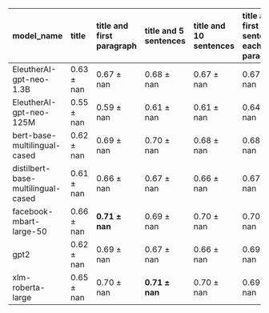 | model_name                         | title          | title and first paragraph   | title and 5 sentences   | title and 10 sentences   | title and first sentence each paragraph   | raw text       |
|:-----------------------------------|:---------------|:----------------------------|:------------------------|:-------------------------|:------------------------------------------|:---------------|
| EleutherAI-gpt-neo-1.3B            | 0.63 $\pm$ nan | 0.67 $\pm$ nan              | 0.68 $\pm$ nan          | 0.67 $\pm$ nan           | 0.67 $\pm$ nan                            | 0              |
| EleutherAI-gpt-neo-125M            | 0.55 $\pm$ nan | 0.59 $\pm$ nan              | 0.61 $\pm$ nan          | 0.61 $\pm$ nan           | 0.64 $\pm$ nan                            | 0.66 $\pm$ nan |
| bert-base-multilingual-cased       | 0.62 $\pm$ nan | 0.69 $\pm$ nan              | 0.70 $\pm$ nan          | 0.68 $\pm$ nan           | 0.68 $\pm$ nan                            | 0.66 $\pm$ nan |
| distilbert-base-multilingual-cased | 0.61 $\pm$ nan | 0.66 $\pm$ nan              | 0.67 $\pm$ nan          | 0.66 $\pm$ nan           | 0.67 $\pm$ nan                            | 0.66 $\pm$ nan |
| facebook-mbart-large-50            | 0.66 $\pm$ nan | **0.71 $\pm$ nan**          | 0.69 $\pm$ nan          | 0.70 $\pm$ nan           | 0.70 $\pm$ nan                            | 0.67 $\pm$ nan |
| gpt2                               | 0.62 $\pm$ nan | 0.69 $\pm$ nan              | 0.67 $\pm$ nan          | 0.66 $\pm$ nan           | 0.69 $\pm$ nan                            | 0.68 $\pm$ nan |
| xlm-roberta-large                  | 0.65 $\pm$ nan | 0.70 $\pm$ nan              | **0.71 $\pm$ nan**      | 0.70 $\pm$ nan           | 0.69 $\pm$ nan                            | 0.69 $\pm$ nan |